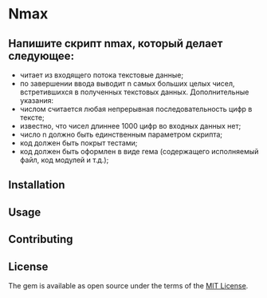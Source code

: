 # Nmax

## Напишите скрипт nmax, который делает следующее:
* читает из входящего потока текстовые данные;
* по завершении ввода выводит n самых больших целых чисел, встретившихся в
полученных текстовых данных.
Дополнительные указания:
* числом считается любая непрерывная последовательность цифр в тексте;
* известно, что чисел длиннее 1000 цифр во входных данных нет;
* число n должно быть единственным параметром скрипта;
* код должен быть покрыт тестами;
* код должен быть оформлен в виде гема (содержащего исполняемый файл, код
модулей и т.д.);


## Installation
## Usage
## Contributing

## License

The gem is available as open source under the terms of the [MIT License](http://opensource.org/licenses/MIT).

